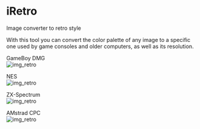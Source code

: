 # iRetro
Image converter to retro style 

With this tool you can convert the color palette of any image to a specific one used by game consoles and older computers, as well as its resolution.

GameBoy DMG</br>
![img_retro](https://user-images.githubusercontent.com/99989085/167124141-63cc7342-f680-4f06-82b9-366c5091fe1a.png)

NES</br>
![img_retro](https://user-images.githubusercontent.com/99989085/167124238-8b5bedf0-d662-463a-9f1d-7b5d1917706e.png)

ZX-Spectrum</br>
![img_retro](https://user-images.githubusercontent.com/99989085/167124316-0fda5f80-6d6f-4e7a-bae4-97a82ca04fd6.png)

AMstrad CPC</br>
![img_retro](https://user-images.githubusercontent.com/99989085/167124413-e2526622-aa58-498e-b426-a9d6d3bafba6.png)
